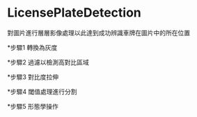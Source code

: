 # LicensePlateDetection
 對圖片進行層層影像處理以此達到成功辨識車牌在圖片中的所在位置
 
 *步驟1 轉換為灰度
 
 *步驟2 過濾以檢測高對比區域
 
 *步驟3 對比度拉伸
 
 *步驟4 閾值處理進行分割
 
 *步驟5 形態學操作
